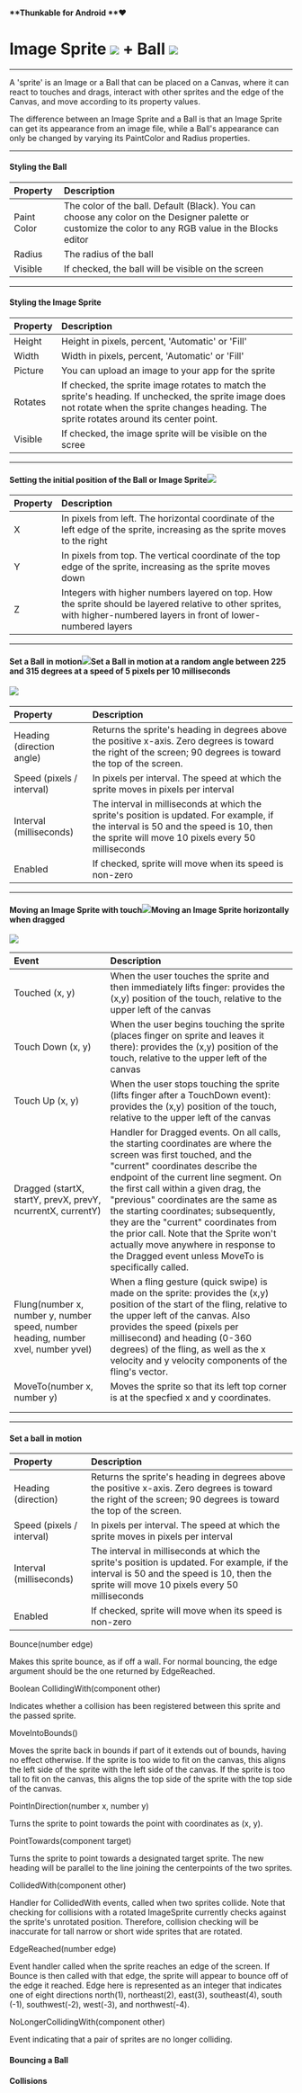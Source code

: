 #### **Thunkable for Android **❤

# Image Sprite ![](/assets/image-sprite-icon.png) + Ball ![](/assets/ball-icon.png)

---

A 'sprite' is an Image or a Ball that can be placed on a Canvas, where it can react to touches and drags, interact with other sprites  and the edge of the Canvas, and move according to its property values.

The difference between an Image Sprite and a Ball is that an Image Sprite can get its appearance from an image file, while a Ball's appearance can only be changed by varying its PaintColor and Radius properties.

---

#### Styling the Ball

| Property | Description |
| :--- | :--- |
| Paint Color | The color of the ball. Default \(Black\). You can choose any color on the Designer palette or customize the color to any RGB value in the Blocks editor |
| Radius | The radius of the ball |
| Visible | If checked, the ball will be visible on the screen |

---

#### Styling the Image Sprite

| Property | Description |
| :--- | :--- |
| Height | Height in pixels, percent, 'Automatic' or 'Fill' |
| Width | Width in pixels, percent, 'Automatic' or 'Fill' |
| Picture | You can upload an image to your app for the sprite |
| Rotates | If checked, the sprite image rotates to match the sprite's heading. If unchecked, the sprite image does not rotate when the sprite changes heading. The sprite rotates around its center point. |
| Visible | If checked, the image sprite will be visible on the scree |

---

#### Setting the initial position of the Ball or Image Sprite![](/assets/sprite-fig-2.png)

| Property | Description |
| :--- | :--- |
| X | In pixels from left. The horizontal coordinate of the left edge of the sprite, increasing as the sprite moves to the right |
| Y | In pixels from top. The vertical coordinate of the top edge of the sprite, increasing as the sprite moves down |
| Z | Integers with higher numbers layered on top. How the sprite should be layered relative to other sprites, with higher-numbered layers in front of lower-numbered layers |

---

#### Set a Ball in motion![](/assets/sprite-fig-3.png)Set a Ball in motion at a random angle between 225 and 315 degrees at a speed of 5 pixels per 10 milliseconds

#### ![](/assets/sprite-blocks-2.png)

| Property | Description |
| :--- | :--- |
| Heading \(direction angle\) | Returns the sprite's heading in degrees above the positive x-axis. Zero degrees is toward the right of the screen; 90 degrees is toward the top of the screen. |
| Speed \(pixels / interval\) | In pixels per interval. The speed at which the sprite moves in pixels per interval |
| Interval \(milliseconds\) | The interval in milliseconds at which the sprite's position is updated. For example, if the interval is 50 and the speed is 10, then the sprite will move 10 pixels every 50 milliseconds |
| Enabled | If checked, sprite will move when its speed is non-zero |

---

#### Moving an Image Sprite with touch![](/assets/sprite-fig-1.png)Moving an Image Sprite horizontally when dragged

![](/assets/sprite-blocks-1.png)

| Event | Description |
| :--- | :--- |
| Touched \(x, y\) | When the user touches the sprite and then immediately lifts finger: provides the \(x,y\) position of the touch, relative to the upper left of the canvas |
| Touch Down \(x, y\) | When the user begins touching the sprite \(places finger on sprite and leaves it there\): provides the \(x,y\) position of the touch, relative to the upper left of the canvas |
| Touch Up \(x, y\) | When the user stops touching the sprite \(lifts finger after a TouchDown event\): provides the \(x,y\) position of the touch, relative to the upper left of the canvas |
| Dragged \(startX, startY, prevX, prevY, ncurrentX, currentY\) | Handler for Dragged events. On all calls, the starting coordinates are where the screen was first touched, and the "current" coordinates describe the endpoint of the current line segment. On the first call within a given drag, the "previous" coordinates are the same as the starting coordinates; subsequently, they are the "current" coordinates from the prior call. Note that the Sprite won't actually move anywhere in response to the Dragged event unless MoveTo is specifically called. |
| Flung\(number x, number y, number speed, number heading, number xvel, number yvel\) | When a fling gesture \(quick swipe\) is made on the sprite: provides the \(x,y\) position of the start of the fling, relative to the upper left of the canvas. Also provides the speed \(pixels per millisecond\) and heading \(0-360 degrees\) of the fling, as well as the x velocity and y velocity components of the fling's vector. |
| MoveTo\(number x, number y\) | Moves the sprite so that its left top corner is at the specfied x and y coordinates. |
|  |  |
|  |  |

---

#### Set a ball in motion

| Property | Description |
| :--- | :--- |
| Heading \(direction\) | Returns the sprite's heading in degrees above the positive x-axis. Zero degrees is toward the right of the screen; 90 degrees is toward the top of the screen. |
| Speed \(pixels / interval\) | In pixels per interval. The speed at which the sprite moves in pixels per interval |
| Interval \(milliseconds\) | The interval in milliseconds at which the sprite's position is updated. For example, if the interval is 50 and the speed is 10, then the sprite will move 10 pixels every 50 milliseconds |
| Enabled | If checked, sprite will move when its speed is non-zero |



Bounce\(number edge\)

Makes this sprite bounce, as if off a wall. For normal bouncing, the edge argument should be the one returned by EdgeReached.

Boolean CollidingWith\(component other\)

Indicates whether a collision has been registered between this sprite and the passed sprite.

MoveIntoBounds\(\)

Moves the sprite back in bounds if part of it extends out of bounds, having no effect otherwise. If the sprite is too wide to fit on the canvas, this aligns the left side of the sprite with the left side of the canvas. If the sprite is too tall to fit on the canvas, this aligns the top side of the sprite with the top side of the canvas.

PointInDirection\(number x, number y\)

Turns the sprite to point towards the point with coordinates as \(x, y\).

PointTowards\(component target\)

Turns the sprite to point towards a designated target sprite. The new heading will be parallel to the line joining the centerpoints of the two sprites.

CollidedWith\(component other\)

Handler for CollidedWith events, called when two sprites collide. Note that checking for collisions with a rotated ImageSprite currently checks against the sprite's unrotated position. Therefore, collision checking will be inaccurate for tall narrow or short wide sprites that are rotated.

EdgeReached\(number edge\)

Event handler called when the sprite reaches an edge of the screen. If Bounce is then called with that edge, the sprite will appear to bounce off of the edge it reached. Edge here is represented as an integer that indicates one of eight directions north\(1\), northeast\(2\), east\(3\), southeast\(4\), south \(-1\), southwest\(-2\), west\(-3\), and northwest\(-4\).

NoLongerCollidingWith\(component other\)

Event indicating that a pair of sprites are no longer colliding.

#### Bouncing a Ball

#### Collisions



